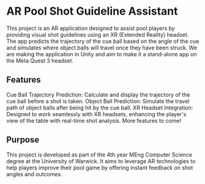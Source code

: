 # AR Pool Shot Guideline Assistant
This project is an AR application designed to assist pool players by providing visual shot guidelines using an XR (Extended Reality) headset. The app predicts the trajectory of the cue ball based on the angle of the cue and simulates where object balls will travel once they have been struck. We are making the application in Unity and aim to make it a stand-alone app on the Meta Quest 3 headset.

## Features
Cue Ball Trajectory Prediction: Calculate and display the trajectory of the cue ball before a shot is taken.
Object Ball Prediction: Simulate the travel path of object balls after being hit by the cue ball.
XR Headset Integration: Designed to work seamlessly with XR headsets, enhancing the player's view of the table with real-time shot analysis.
More features to come!

## Purpose
This project is developed as part of the 4th year MEng Computer Science degree at the University of Warwick. It aims to leverage AR technologies to help players improve their pool game by offering instant feedback on shot angles and outcomes.
